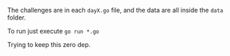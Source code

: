 The challenges are in each `dayX.go` file, and the data are all inside the `data` folder.

To run just execute `go run *.go`

Trying to keep this zero dep.
